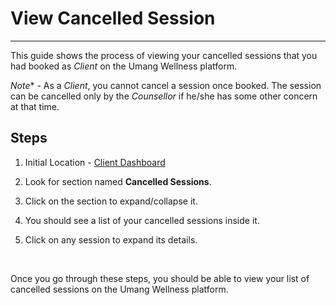 # View Cancelled Session

---

This guide shows the process of viewing your cancelled sessions that you had booked as _Client_ on the Umang Wellness platform.

*Note** - As a _Client_, you cannot cancel a session once booked. The session can be cancelled only by the _Counsellor_ if he/she has some other concern at that time.

## Steps

1. Initial Location - [Client Dashboard](https://www.umangwellness.com/client/dashboard)

2. Look for section named **Cancelled Sessions**.

3. Click on the section to expand/collapse it.

4. You should see a list of your cancelled sessions inside it.

5. Click on any session to expand its details.

    <br/>

Once you go through these steps, you should be able to view your list of cancelled sessions on the Umang Wellness platform.